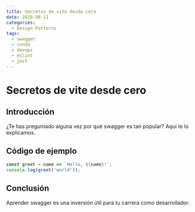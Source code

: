```yaml
---
title: Secretos de vite desde cero
date: 2028-08-11
categories:
  - Design Patterns
tags:
  - swagger
  - conda
  - devops
  - eslint
  - jest
---
```


# Secretos de vite desde cero

## Introducción

¿Te has preguntado alguna vez por qué swagger es tan popular? Aquí te lo explicamos.

## Código de ejemplo

```javascript
const greet = name => `Hello, ${name}!`;
console.log(greet('world'));
```

## Conclusión

Aprender swagger es una inversión útil para tu carrera como desarrollador.